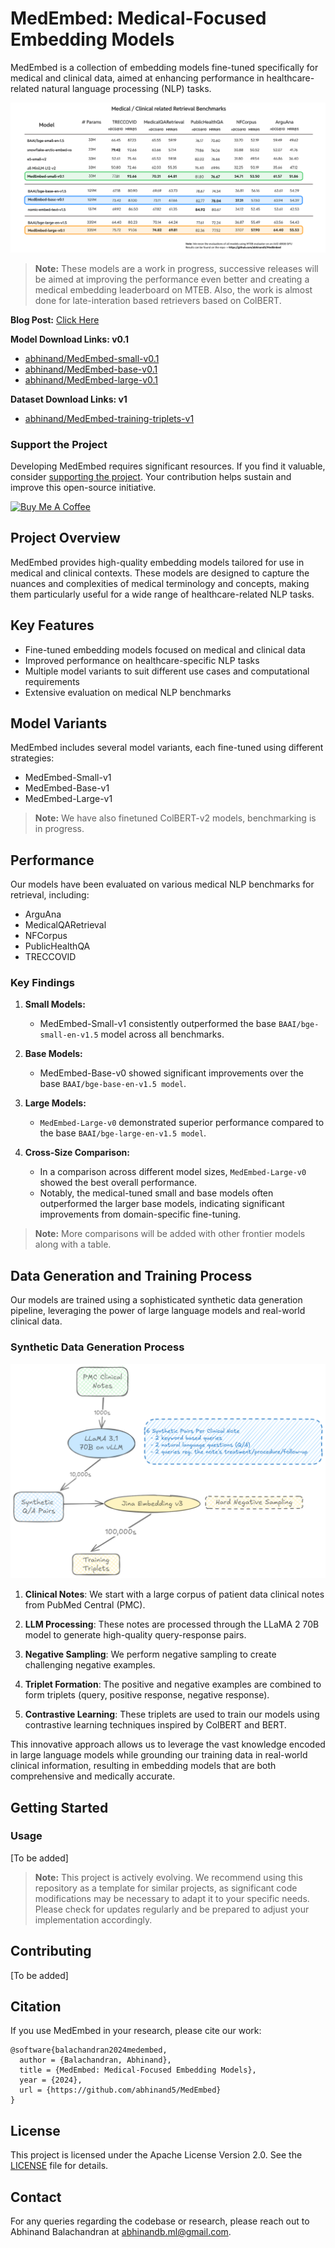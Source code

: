 # MedEmbed: Medical-Focused Embedding Models

MedEmbed is a collection of embedding models fine-tuned specifically for medical and clinical data, aimed at enhancing performance in healthcare-related natural language processing (NLP) tasks.

![benchmark-comparison](./assets/MedEmbed-Bench.png)

> **Note:** These models are a work in progress, successive releases will be aimed at improving the performance even better and creating a medical embedding leaderboard on MTEB. Also, the work is almost done for late-interation based retrievers based on ColBERT.

**Blog Post:** [Click Here](https://huggingface.co/blog/abhinand/medembed-finetuned-embedding-models-for-medical-ir)

**Model Download Links: v0.1**
- [abhinand/MedEmbed-small-v0.1](https://huggingface.co/abhinand/MedEmbed-small-v0.1)
- [abhinand/MedEmbed-base-v0.1](https://huggingface.co/abhinand/MedEmbed-base-v0.1)
- [abhinand/MedEmbed-large-v0.1](https://huggingface.co/abhinand/MedEmbed-large-v0.1)

**Dataset Download Links: v1**
- [abhinand/MedEmbed-training-triplets-v1](https://huggingface.co/datasets/abhinand/MedEmbed-training-triplets-v1)

### Support the Project

Developing MedEmbed requires significant resources. If you find it valuable, consider [supporting the project](https://www.buymeacoffee.com/abhinand.b). Your contribution helps sustain and improve this open-source initiative.

[![Buy Me A Coffee](https://www.buymeacoffee.com/assets/img/custom_images/orange_img.png)](https://www.buymeacoffee.com/abhinand.b)

## Project Overview

MedEmbed provides high-quality embedding models tailored for use in medical and clinical contexts. These models are designed to capture the nuances and complexities of medical terminology and concepts, making them particularly useful for a wide range of healthcare-related NLP tasks.

## Key Features

- Fine-tuned embedding models focused on medical and clinical data
- Improved performance on healthcare-specific NLP tasks
- Multiple model variants to suit different use cases and computational requirements
- Extensive evaluation on medical NLP benchmarks

## Model Variants

MedEmbed includes several model variants, each fine-tuned using different strategies:

- MedEmbed-Small-v1
- MedEmbed-Base-v1
- MedEmbed-Large-v1

> **Note:** We have also finetuned ColBERT-v2 models, benchmarking is in progress.

## Performance

Our models have been evaluated on various medical NLP benchmarks for retrieval, including:

- ArguAna
- MedicalQARetrieval
- NFCorpus
- PublicHealthQA
- TRECCOVID

### Key Findings

1. **Small Models:**
   - MedEmbed-Small-v1 consistently outperformed the base `BAAI/bge-small-en-v1.5` model across all benchmarks.

2. **Base Models:**
   - MedEmbed-Base-v0 showed significant improvements over the base `BAAI/bge-base-en-v1.5 model`.

3. **Large Models:**
   - `MedEmbed-Large-v0` demonstrated superior performance compared to the base `BAAI/bge-large-en-v1.5 model`.

4. **Cross-Size Comparison:**
   - In a comparison across different model sizes, `MedEmbed-Large-v0` showed the best overall performance.
   - Notably, the medical-tuned small and base models often outperformed the larger base models, indicating significant improvements from domain-specific fine-tuning.

> **Note:** More comparisons will be added with other frontier models along with a table.

## Data Generation and Training Process

Our models are trained using a sophisticated synthetic data generation pipeline, leveraging the power of large language models and real-world clinical data.

### Synthetic Data Generation Process

![Data generation flow](./assets/datagen.png)

1. **Clinical Notes**: We start with a large corpus of patient data clinical notes from PubMed Central (PMC).

2. **LLM Processing**: These notes are processed through the LLaMA 2 70B model to generate high-quality query-response pairs.

3. **Negative Sampling**: We perform negative sampling to create challenging negative examples.

4. **Triplet Formation**: The positive and negative examples are combined to form triplets (query, positive response, negative response).

5. **Contrastive Learning**: These triplets are used to train our models using contrastive learning techniques inspired by ColBERT and BERT.

This innovative approach allows us to leverage the vast knowledge encoded in large language models while grounding our training data in real-world clinical information, resulting in embedding models that are both comprehensive and medically accurate.

## Getting Started

### Usage

[To be added]

> **Note:** This project is actively evolving. We recommend using this repository as a template for similar projects, as significant code modifications may be necessary to adapt it to your specific needs. Please check for updates regularly and be prepared to adjust your implementation accordingly.

## Contributing
[To be added]

## Citation

If you use MedEmbed in your research, please cite our work:

```
@software{balachandran2024medembed,
  author = {Balachandran, Abhinand},
  title = {MedEmbed: Medical-Focused Embedding Models},
  year = {2024},
  url = {https://github.com/abhinand5/MedEmbed}
}
```

## License

This project is licensed under the Apache License Version 2.0. See the [LICENSE](LICENSE) file for details.

## Contact

For any queries regarding the codebase or research, please reach out to Abhinand Balachandran at abhinandb.ml@gmail.com.
